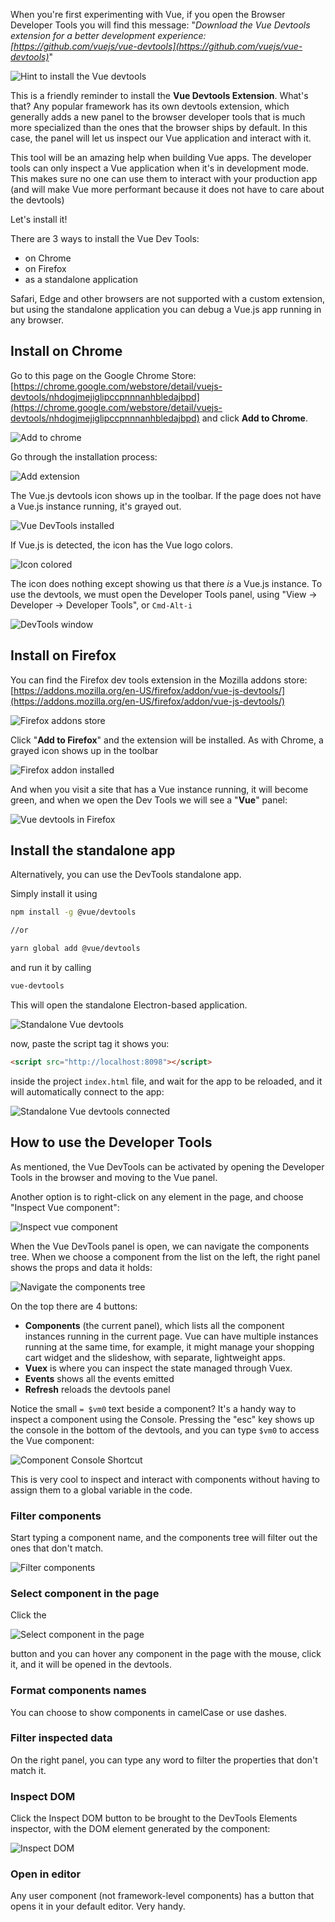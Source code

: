 When you're first experimenting with Vue, if you open the Browser Developer Tools you will find this message: "_Download the Vue Devtools extension for a better development experience: [https://github.com/vuejs/vue-devtools](https://github.com/vuejs/vue-devtools)_"

![Hint to install the Vue devtools](devtools-hint.png)

This is a friendly reminder to install the **Vue Devtools Extension**. What's that? Any popular framework has its own devtools extension, which generally adds a new panel to the browser developer tools that is much more specialized than the ones that the browser ships by default. In this case, the panel will let us inspect our Vue application and interact with it.

This tool will be an amazing help when building Vue apps. The developer tools can only inspect a Vue application when it's in development mode. This makes sure no one can use them to interact with your production app (and will make Vue more performant because it does not have to care about the devtools)

Let's install it!

There are 3 ways to install the Vue Dev Tools:

- on Chrome
- on Firefox
- as a standalone application

Safari, Edge and other browsers are not supported with a custom extension, but using the standalone application you can debug a Vue.js app running in any browser.

## Install on Chrome

Go to this page on the Google Chrome Store: [https://chrome.google.com/webstore/detail/vuejs-devtools/nhdogjmejiglipccpnnnanhbledajbpd](https://chrome.google.com/webstore/detail/vuejs-devtools/nhdogjmejiglipccpnnnanhbledajbpd) and click **Add to Chrome**.

![Add to chrome](add-to-chrome.png)

Go through the installation process:

![Add extension](add-extension.png)

The Vue.js devtools icon shows up in the toolbar. If the page does not have a Vue.js instance running, it's grayed out.

![Vue DevTools installed](vue-devtools-installed.png)

If Vue.js is detected, the icon has the Vue logo colors.

![Icon colored](icon-colored.png)

The icon does nothing except showing us that there _is_ a Vue.js instance. To use the devtools, we must open the Developer Tools panel, using "View → Developer → Developer Tools", or `Cmd-Alt-i`

![DevTools window](devtools-window.png)

## Install on Firefox

You can find the Firefox dev tools extension in the Mozilla addons store: [https://addons.mozilla.org/en-US/firefox/addon/vue-js-devtools/](https://addons.mozilla.org/en-US/firefox/addon/vue-js-devtools/)

![Firefox addons store](firefox-addons-store.png)

Click "**Add to Firefox**" and the extension will be installed. As with Chrome, a grayed icon shows up in the toolbar

![Firefox addon installed](firefox-addon-installed.png)

And when you visit a site that has a Vue instance running, it will become green, and when we open the Dev Tools we will see a "**Vue**" panel:

![Vue devtools in Firefox](firefox-vue-devtools.png)

## Install the standalone app

Alternatively, you can use the DevTools standalone app.

Simply install it using

```bash
npm install -g @vue/devtools

//or

yarn global add @vue/devtools
```

and run it by calling

```sh
vue-devtools
```

This will open the standalone Electron-based application.

![Standalone Vue devtools](standalone-vue-devtools-waiting.png)

now, paste the script tag it shows you:

```html
<script src="http://localhost:8098"></script>
```

inside the project `index.html` file, and wait for the app to be reloaded, and it will automatically connect to the app:

![Standalone Vue devtools connected](standalone-vue-devtools-connected.png)

## How to use the Developer Tools

As mentioned, the Vue DevTools can be activated by opening the Developer Tools in the browser and moving to the Vue panel.

Another option is to right-click on any element in the page, and choose "Inspect Vue component":

![Inspect vue component](inspect-vue-component.png)

When the Vue DevTools panel is open, we can navigate the components tree. When we choose a component from the list on the left, the right panel shows the props and data it holds:

![Navigate the components tree](navigate-components-tree.png)

On the top there are 4 buttons:

- **Components** (the current panel), which lists all the component instances running in the current page. Vue can have multiple instances running at the same time, for example, it might manage your shopping cart widget and the slideshow, with separate, lightweight apps.
- **Vuex** is where you can inspect the state managed through Vuex.
- **Events** shows all the events emitted
- **Refresh** reloads the devtools panel

Notice the small `= $vm0` text beside a component? It's a handy way to inspect a component using the Console. Pressing the "esc" key shows up the console in the bottom of the devtools, and you can type `$vm0` to access the Vue component:

![Component Console Shortcut](component-console-shortcut.png)

This is very cool to inspect and interact with components without having to assign them to a global variable in the code.

### Filter components

Start typing a component name, and the components tree will filter out the ones that don't match.

![Filter components](filter-components.png)

### Select component in the page

Click the

![Select component in the page](select-component-in-page.png)

button and you can hover any component in the page with the mouse, click it, and it will be opened in the devtools.

### Format components names

You can choose to show components in camelCase or use dashes.

### Filter inspected data

On the right panel, you can type any word to filter the properties that don't match it.

### Inspect DOM

Click the Inspect DOM button to be brought to the DevTools Elements inspector, with the DOM element generated by the component:

![Inspect DOM](inspect-dom.png)

### Open in editor

Any user component (not framework-level components) has a button that opens it in your default editor. Very handy.
